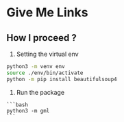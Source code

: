 # Give Me Links

## How I proceed ?

1. Setting the virtual env

  ```bash
  python3 -m venv env
  source ./env/bin/activate
  python -m pip install beautifulsoup4
  ```

  1. Run the package

    ```bash
    python3 -m gml
    ```
